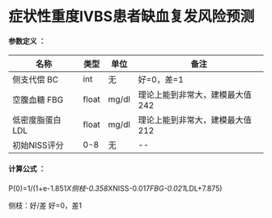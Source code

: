 # 症状性重度IVBS患者缺血复发风险预测

#### 参数定义 ：

|名称|类型|单位|备注
|--|--|--|--
|侧支代偿 BC|int|无|好=0，差=1
|空腹血糖 FBG|float|mg/dl|理论上能到非常大，建模最大值242
|低密度脂蛋白 LDL|float|mg/dl|理论上能到非常大，建模最大值212
|初始NISS评分|0-8|无|--

#### 计算公式 ：
P(0)=1/(1+e-1.851*X侧枝-0.358*XNISS-0.017*FBG-0.021*LDL+7.875)

侧枝：好/差  好=0，差1